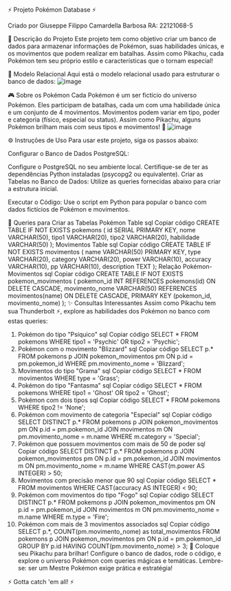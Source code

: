 ⚡ Projeto Pokémon Database ⚡

Criado por Giuseppe Filippo Camardella Barbosa
RA: 22121068-5

🐾 Descrição do Projeto
Este projeto tem como objetivo criar um banco de dados para armazenar informações de Pokémon, suas habilidades únicas, e os movimentos que podem realizar em batalhas. Assim como Pikachu, cada Pokémon tem seu próprio estilo e características que o tornam especial!

🧩 Modelo Relacional
Aqui está o modelo relacional usado para estruturar o banco de dados:
![image](https://github.com/user-attachments/assets/ca3843ea-dd56-4dca-af0d-c527f8dc24fd)

🎮 Sobre os Pokémon
Cada Pokémon é um ser fictício do universo Pokémon.
Eles participam de batalhas, cada um com uma habilidade única e um conjunto de 4 movimentos.
Movimentos podem variar em tipo, poder e categoria (físico, especial ou status).
Assim como Pikachu, alguns Pokémon brilham mais com seus tipos e movimentos! 🌟
![image](https://github.com/user-attachments/assets/2bf94039-320d-46a1-a260-87203eafcc1a)

⚙️ Instruções de Uso
Para usar este projeto, siga os passos abaixo:

Configurar o Banco de Dados PostgreSQL:

Configure o PostgreSQL no seu ambiente local.
Certifique-se de ter as dependências Python instaladas (psycopg2 ou equivalente).
Criar as Tabelas no Banco de Dados:
Utilize as queries fornecidas abaixo para criar a estrutura inicial.

Executar o Código:
Use o script em Python para popular o banco com dados fictícios de Pokémon e movimentos.

📜 Queries para Criar as Tabelas
Pokémon Table
sql
Copiar código
CREATE TABLE IF NOT EXISTS pokemons (
    id SERIAL PRIMARY KEY,
    nome VARCHAR(50),
    tipo1 VARCHAR(20),
    tipo2 VARCHAR(20),
    habilidade VARCHAR(50)
);
Movimentos Table
sql
Copiar código
CREATE TABLE IF NOT EXISTS movimentos (
    name VARCHAR(50) PRIMARY KEY,
    type VARCHAR(20),
    category VARCHAR(20),
    power VARCHAR(10),
    accuracy VARCHAR(10),
    pp VARCHAR(10),
    description TEXT
);
Relação Pokémon-Movimentos
sql
Copiar código
CREATE TABLE IF NOT EXISTS pokemon_movimentos (
    pokemon_id INT REFERENCES pokemons(id) ON DELETE CASCADE,
    movimento_nome VARCHAR(50) REFERENCES movimentos(name) ON DELETE CASCADE,
    PRIMARY KEY (pokemon_id, movimento_nome)
);
✨ Consultas Interessantes
Assim como Pikachu tem sua Thunderbolt ⚡, explore as habilidades dos Pokémon no banco com estas queries:

1. Pokémon do tipo "Psíquico"
sql
Copiar código
SELECT * 
FROM pokemons 
WHERE tipo1 = 'Psychic' OR tipo2 = 'Psychic';
2. Pokémon com o movimento "Blizzard"
sql
Copiar código
SELECT p.*
FROM pokemons p
JOIN pokemon_movimentos pm ON p.id = pm.pokemon_id
WHERE pm.movimento_nome = 'Blizzard';
3. Movimentos do tipo "Grama"
sql
Copiar código
SELECT * 
FROM movimentos 
WHERE type = 'Grass';
4. Pokémon do tipo "Fantasma"
sql
Copiar código
SELECT * 
FROM pokemons 
WHERE tipo1 = 'Ghost' OR tipo2 = 'Ghost';
5. Pokémon com dois tipos
sql
Copiar código
SELECT * 
FROM pokemons 
WHERE tipo2 != 'None';
6. Pokémon com movimento de categoria "Especial"
sql
Copiar código
SELECT DISTINCT p.*
FROM pokemons p
JOIN pokemon_movimentos pm ON p.id = pm.pokemon_id
JOIN movimentos m ON pm.movimento_nome = m.name
WHERE m.category = 'Special';
7. Pokémon que possuem movimentos com mais de 50 de poder
sql
Copiar código
SELECT DISTINCT p.*
FROM pokemons p
JOIN pokemon_movimentos pm ON p.id = pm.pokemon_id
JOIN movimentos m ON pm.movimento_nome = m.name
WHERE CAST(m.power AS INTEGER) > 50;
8. Movimentos com precisão menor que 90
sql
Copiar código
SELECT * 
FROM movimentos 
WHERE CAST(accuracy AS INTEGER) < 90;
9. Pokémon com movimentos do tipo "Fogo"
sql
Copiar código
SELECT DISTINCT p.*
FROM pokemons p
JOIN pokemon_movimentos pm ON p.id = pm.pokemon_id
JOIN movimentos m ON pm.movimento_nome = m.name
WHERE m.type = 'Fire';
10. Pokémon com mais de 3 movimentos associados
sql
Copiar código
SELECT p.*, COUNT(pm.movimento_nome) as total_movimentos
FROM pokemons p
JOIN pokemon_movimentos pm ON p.id = pm.pokemon_id
GROUP BY p.id
HAVING COUNT(pm.movimento_nome) > 3;
🌟 Coloque seu Pikachu para brilhar!
Configure o banco de dados, rode o código, e explore o universo Pokémon com queries mágicas e temáticas. Lembre-se: ser um Mestre Pokémon exige prática e estratégia!

⚡ Gotta catch 'em all! ⚡
